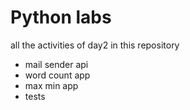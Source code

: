 # Python labs 
all the activities of day2 in this repository

- mail sender api
- word count app
- max min app
- tests
